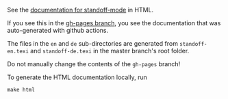 See the [documentation for
standoff-mode](http://lueck.github.io/standoff-mode) in HTML.

If you see this in the [gh-pages
branch](https://github.com/lueck/standoff-mode/tree/gh-pages), you see
the documentation that was auto-generated with github actions.

The files in the `en` and `de` sub-directories are generated from
`standoff-en.texi` and `standoff-de.texi` in the master branch's root
folder.

Do not manually change the contents of the `gh-pages` branch!

To generate the HTML documentation locally, run

```
make html
```
